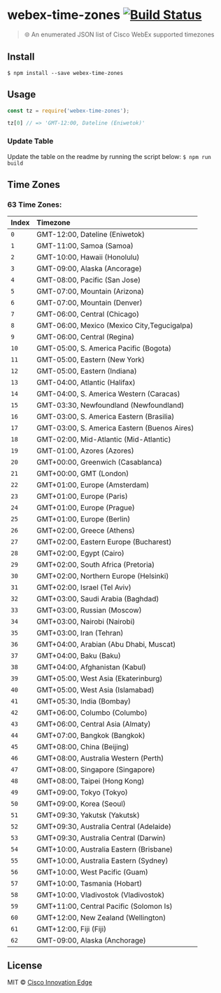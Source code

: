 # webex-time-zones [![Build Status](https://travis-ci.org/brh55/webex-timezones.svg?branch=master)](https://travis-ci.org/brh55/webex-timezones)

> 🌐 An enumerated JSON list of Cisco WebEx supported timezones

## Install

```
$ npm install --save webex-time-zones
```


## Usage

```js
const tz = require('webex-time-zones');

tz[0] // => 'GMT-12:00, Dateline (Eniwetok)'
```

### Update Table
Update the table on the readme by running the script below: `$ npm run build`

## Time Zones

<!-- START TABLE -->
### 63 Time Zones:

| Index | Timezone |
| :------ | :------ |
| `0` | GMT-12:00, Dateline (Eniwetok) |
| `1` | GMT-11:00, Samoa (Samoa) |
| `2` | GMT-10:00, Hawaii (Honolulu) |
| `3` | GMT-09:00, Alaska (Ancorage) |
| `4` | GMT-08:00, Pacific (San Jose) |
| `5` | GMT-07:00, Mountain (Arizona) |
| `6` | GMT-07:00, Mountain (Denver) |
| `7` | GMT-06:00, Central (Chicago) |
| `8` | GMT-06:00, Mexico (Mexico City,Tegucigalpa) |
| `9` | GMT-06:00, Central (Regina) |
| `10` | GMT-05:00, S. America Pacific (Bogota) |
| `11` | GMT-05:00, Eastern (New York) |
| `12` | GMT-05:00, Eastern (Indiana) |
| `13` | GMT-04:00, Atlantic (Halifax) |
| `14` | GMT-04:00, S. America Western (Caracas) |
| `15` | GMT-03:30, Newfoundland (Newfoundland) |
| `16` | GMT-03:00, S. America Eastern (Brasilia) |
| `17` | GMT-03:00, S. America Eastern (Buenos Aires) |
| `18` | GMT-02:00, Mid-Atlantic (Mid-Atlantic) |
| `19` | GMT-01:00, Azores (Azores) |
| `20` | GMT+00:00, Greenwich (Casablanca) |
| `21` | GMT+00:00, GMT (London) |
| `22` | GMT+01:00, Europe (Amsterdam) |
| `23` | GMT+01:00, Europe (Paris) |
| `24` | GMT+01:00, Europe (Prague) |
| `25` | GMT+01:00, Europe (Berlin) |
| `26` | GMT+02:00, Greece (Athens) |
| `27` | GMT+02:00, Eastern Europe (Bucharest) |
| `28` | GMT+02:00, Egypt (Cairo) |
| `29` | GMT+02:00, South Africa (Pretoria) |
| `30` | GMT+02:00, Northern Europe (Helsinki) |
| `31` | GMT+02:00, Israel (Tel Aviv) |
| `32` | GMT+03:00, Saudi Arabia (Baghdad) |
| `33` | GMT+03:00, Russian (Moscow) |
| `34` | GMT+03:00, Nairobi (Nairobi) |
| `35` | GMT+03:00, Iran (Tehran) |
| `36` | GMT+04:00, Arabian (Abu Dhabi, Muscat) |
| `37` | GMT+04:00, Baku (Baku) |
| `38` | GMT+04:00, Afghanistan (Kabul) |
| `39` | GMT+05:00, West Asia (Ekaterinburg) |
| `40` | GMT+05:00, West Asia (Islamabad) |
| `41` | GMT+05:30, India (Bombay) |
| `42` | GMT+06:00, Columbo (Columbo) |
| `43` | GMT+06:00, Central Asia (Almaty) |
| `44` | GMT+07:00, Bangkok (Bangkok) |
| `45` | GMT+08:00, China (Beijing) |
| `46` | GMT+08:00, Australia Western (Perth) |
| `47` | GMT+08:00, Singapore (Singapore) |
| `48` | GMT+08:00, Taipei (Hong Kong) |
| `49` | GMT+09:00, Tokyo (Tokyo) |
| `50` | GMT+09:00, Korea (Seoul) |
| `51` | GMT+09:30, Yakutsk (Yakutsk) |
| `52` | GMT+09:30, Australia Central (Adelaide) |
| `53` | GMT+09:30, Australia Central (Darwin) |
| `54` | GMT+10:00, Australia Eastern (Brisbane) |
| `55` | GMT+10:00, Australia Eastern (Sydney) |
| `56` | GMT+10:00, West Pacific (Guam) |
| `57` | GMT+10:00, Tasmania (Hobart) |
| `58` | GMT+10:00, Vladivostok (Vladivostok) |
| `59` | GMT+11:00, Central Pacific (Solomon Is) |
| `60` | GMT+12:00, New Zealand (Wellington) |
| `61` | GMT+12:00, Fiji (Fiji) |
| `62` | GMT-09:00, Alaska (Anchorage) |

<!-- END TABLE -->

## License

MIT © [Cisco Innovation Edge](https://github.com/cisco-ie/webex-time-zones)
